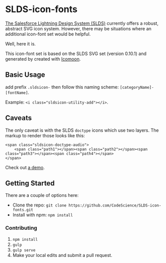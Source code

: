 # SLDS-icon-fonts

[The Salesforce Lightning Design System (SLDS)](https://www.lightningdesignsystem.com/resources/icons "SLDS") currently offers a robust, abstract SVG icon system. However, there may be situations where an additional icon-font set would be helpful.

Well, here it is.

This icon-font set is based on the SLDS SVG set (version 0.10.1) and generated by created with [Icomoon](https://icomoon.io/ "Icomoon").

## Basic Usage
add prefix `.sldsicon-` then follow this naming scheme: `[categoryName]-[fontName]`.

Example: `<i class="sldsicon-utility-add"></i>`.

## Caveats
The only caveat is with the SLDS `doctype` icons which use two layers. The markup to render those looks like this:

```
<span class="sldsicon-doctype-audio">
    <span class="path1"></span><span class="path2"></span><span class="path3"></span><span class="path4"></span>
</span>
```

Check out [a demo](http://codescience.github.io/SLDS-icon-fonts/).

## Getting Started
There are a couple of options here:
* Clone the repo: `git clone https://github.com/CodeScience/SLDS-icon-fonts.git`
* Install with npm: `npm install`

### Contributing
1. `npm install`
2. `gulp`
3. `gulp serve`
4. Make your local edits and submit a pull request.